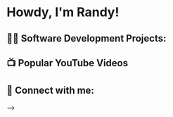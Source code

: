 <h1>Howdy, I'm Randy! <br/></a></h1>

<h2>👨‍💻 Software Development Projects:</h2>



<h2>📺 Popular YouTube Videos</h2>


<h2> 🤳 Connect with me:</h2>


-->
